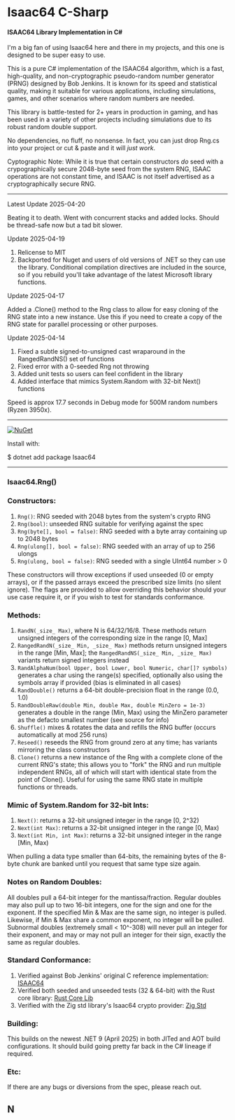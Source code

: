 # Isaac64 C-Sharp
#### ISAAC64 Library Implementation in C# 

I'm a big fan of using Isaac64 here and there in my projects, and this one is designed to be super easy to use.

This is a pure C# implementation of the ISAAC64 algorithm, which is a fast, high-quality, and non-cryptographic pseudo-random number generator (PRNG) designed by Bob Jenkins. It is known for its speed and statistical quality, making it suitable for various applications, including simulations, games, and other scenarios where random numbers are needed.

This library is battle-tested for 2+ years in production in gaming, and has been used in a variety of other projects including simulations due to its robust random double support.

No dependencies, no fluff, no nonsense. In fact, you can just drop Rng.cs into your project or cut & paste and it will *just work*.

Cyptographic Note: While it is true that certain constructors *do* seed with a crypographically secure 2048-byte seed from the system RNG, ISAAC operations are not constant time, and ISAAC is not itself advertised as a cryptographically secure RNG.

---

Latest Update 2025-04-20

Beating it to death. Went with concurrent stacks and added locks. Should be thread-safe now but a tad bit slower.

Update 2025-04-19

1. Relicense to MIT
2. Backported for Nuget and users of old versions of .NET so they can use the library. Conditional compilation directives are included in the source, so if you rebuild you'll take advantage of the latest Microsoft library functions.

Update 2025-04-17

Added a .Clone() method to the Rng class to allow for easy cloning of the RNG state into a new instance. Use this if you need to create a copy of the RNG state for parallel processing or other purposes.

Update 2025-04-14

1. Fixed a subtle signed-to-unsigned cast wraparound in the RangedRandNS() set of functions
2. Fixed error with a 0-seeded Rng  not throwing
3. Added unit tests so users can feel confident in the library
4. Added interface that mimics System.Random with 32-bit Next() functions

Speed is approx 17.7 seconds in Debug mode for 500M random numbers (Ryzen 3950x).

---

[![NuGet](https://img.shields.io/nuget/v/Isaac64.svg)](https://www.nuget.org/packages/Isaac64)

Install with:

$ dotnet add package Isaac64

---

### Isaac64.Rng()

###  Constructors:

1. `Rng()`: RNG seeded with 2048 bytes from the system's crypto RNG
2. `Rng(bool)`: unseeded RNG suitable for verifying against the spec
3. `Rng(byte[], bool = false)`: RNG seeded with a byte array containing up to 2048 bytes
4. `Rng(ulong[], bool = false)`: RNG seeded with an array of up to 256 ulongs
5. `Rng(ulong, bool = false)`: RNG seeded with a single UInt64 number > 0
 
These constructors will throw exceptions if used unseeded (0 or empty arrays), or if the passed arrays exceed the prescribed size limits (no silent ignore). The flags are provided to allow overriding this behavior should your use case require it, or if you wish to test for standards conformance.

### Methods:

1. `RandN(_size_ Max)`, where N is 64/32/16/8.  These methods return unsigned integers of the corresponding size in the range [0, Max]
2. `RangedRandN(_size_ Min, _size_ Max)` methods return unsigned integers in the range [Min, Max]; the `RangedRandNS(_size_ Min, _size_ Max)` variants return signed integers instead
3. `RandAlphaNum(bool Upper, bool Lower, bool Numeric, char[]? symbols)` generates a char using the range(s) specified, optionally also using the symbols array if provided (bias is eliminated in all cases)
4. `RandDouble()` returns a 64-bit double-precision float in the range (0.0, 1.0)
5. `RandDoubleRaw(double Min, double Max, double MinZero = 1e-3)` generates a double in the range (Min, Max) using the MinZero parameter as the defacto smallest number (see source for info)
6. `Shuffle()` mixes & rotates the data and refills the RNG buffer (occurs automatically at mod 256 runs)
7. `Reseed()` reseeds the RNG from ground zero at any time; has variants mirroring the class constructors
8. `Clone()` returns a new instance of the Rng with a complete clone of the current RNG's state; this allows you to "fork" the RNG and run multiple independent RNGs, all of which will start with identical state from the point of Clone(). Useful for using the same RNG state in multiple functions or threads.

### Mimic of System.Random for 32-bit Ints:

1. `Next()`: returns a 32-bit unsigned integer in the range [0, 2^32)
2. `Next(int Max)`: returns a 32-bit unsigned integer in the range [0, Max)
3. `Next(int Min, int Max)`: returns a 32-bit unsigned integer in the range [Min, Max)

When pulling a data type smaller than 64-bits, the remaining bytes of the 8-byte chunk are banked until you request that same type size again.

### Notes on Random Doubles:

All doubles pull a 64-bit integer for the mantissa/fraction. Regular doubles may also pull up to two 16-bit integers, one for the sign and one for the exponent. If the specified Min & Max are the same sign, no integer is pulled.  Likewise, if Min & Max share a common exponent, no integer will be pulled. Subnormal doubles (extremely small < 10^-308) will never pull an integer for their exponent, and may or may not pull an integer for their sign, exactly the same as regular doubles.

### Standard Conformance:

1. Verified against Bob Jenkins' original C reference implementation: [ISAAC64](https://burtleburtle.net/bob/rand/isaacafa.html)
2. Verified both seeded and unseeded tests (32 & 64-bit) with the Rust core library: [Rust Core Lib](https://docs.rs/rand_isaac/latest/src/rand_isaac/isaac64.rs.html)
3. Verified with the Zig std library's Isaac64 crypto provider: [Zig Std](https://ratfactor.com/zig/stdlib-browseable2/rand/Isaac64.zig.html)

### Building:

This builds on the newest .NET 9 (April 2025) in both JITed and AOT build configurations.
It should build going pretty far back in the C# lineage if required.

### Etc:

If there are any bugs or diversions from the spec, please reach out.

## N